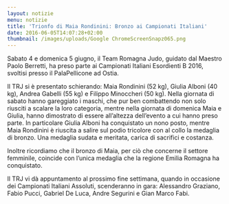 ```yaml
---
layout: notizie
menu: notizie
title: 'Trionfo di Maia Rondinini: Bronzo ai Campionati Italiani'
date: 2016-06-05T14:07:28+02:00
thumbnail: /images/uploads/Google ChromeScreenSnapz065.png
---
```

Sabato 4 e domenica 5 giugno, il Team Romagna Judo, guidato dal Maestro Paolo Berretti, ha preso parte ai Campionati Italiani Esordienti B 2016, svoltisi presso il PalaPellicone ad Ostia.

Il TRJ si è presentato schierando: Maia Rondinini (52 kg), Giulia Alboni (40 kg), Andrea Gabelli (55 kg) e Filippo Minoccheri (50 kg). Nella giornata di sabato hanno gareggiato i maschi, che pur ben combattendo non solo riusciti a scalare la loro categoria, mentre nella giornata di domenica Maia e Giulia, hanno dimostrato di essere all’altezza dell’evento a cui hanno preso parte. In particolare Giulia Alboni ha conquistato un nono posto, mentre Maia Rondinini è riuscita a salire sul podio tricolore con al collo la medaglia di bronzo. Una medaglia sudata e meritata, carica di sacrifici e costanza.

Inoltre ricordiamo che il bronzo di Maia, per ciò che concerne il settore femminile, coincide con l’unica medaglia che la regione Emilia Romagna ha conquistato.

Il TRJ vi dà appuntamento al prossimo fine settimana, quando in occasione dei Campionati Italiani Assoluti, scenderanno in gara: Alessandro Graziano, Fabio Pucci, Gabriel De Luca, Andre Segurini e Gian Marco Fabi.
